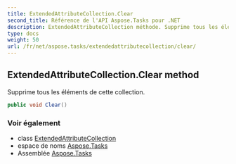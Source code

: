 ```yaml
---
title: ExtendedAttributeCollection.Clear
second_title: Référence de l'API Aspose.Tasks pour .NET
description: ExtendedAttributeCollection méthode. Supprime tous les éléments de cette collection.
type: docs
weight: 50
url: /fr/net/aspose.tasks/extendedattributecollection/clear/
---
```

## ExtendedAttributeCollection.Clear method

Supprime tous les éléments de cette collection.

```csharp
public void Clear()
```

### Voir également

* class [ExtendedAttributeCollection](../)
* espace de noms [Aspose.Tasks](../../extendedattributecollection/)
* Assemblée [Aspose.Tasks](../../../)


